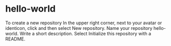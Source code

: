 # hello-world
To create a new repository In the upper right corner, next to your avatar or identicon, click  and then select New repository. Name your repository hello-world. Write a short description. Select Initialize this repository with a README.
